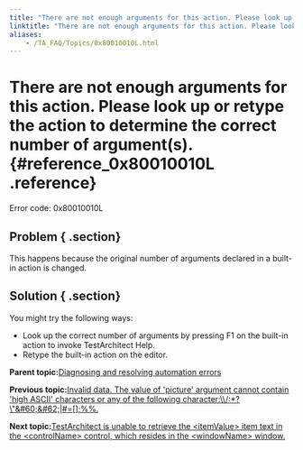```yaml
--- 
title: "There are not enough arguments for this action. Please look up or retype the action to determine the correct number of argument\\(s\\)."
linktitle: "There are not enough arguments for this action. Please look up or retype the action to determine the correct number of argument\\(s\\)."
aliases: 
    - /TA_FAQ/Topics/0x80010010L.html
---
```

# There are not enough arguments for this action. Please look up or retype the action to determine the correct number of argument\(s\). {#reference_0x80010010L .reference}

Error code: 0x80010010L

## Problem { .section}

This happens because the original number of arguments declared in a built-in action is changed.

## Solution { .section}

You might try the following ways:

-   Look up the correct number of arguments by pressing F1 on the built-in action to invoke TestArchitect Help.
-   Retype the built-in action on the editor.

**Parent topic:**[Diagnosing and resolving automation errors](../../TA_FAQ/Topics/faq.automation_error.html)

**Previous topic:**[Invalid data. The value of 'picture' argument cannot contain 'high ASCII' characters or any of the following character:\\\\/:\*?\\"&\#60;&\#62;\|\#=\[\];%%.](../../TA_FAQ/Topics/0x8001000EL-8.html)

**Next topic:**[TestArchitect is unable to retrieve the <itemValue\> item text in the <controlName\> control, which resides in the <windowName\> window.](../../TA_FAQ/Topics/0x80010401L.html)

